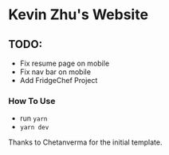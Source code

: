 # Kevin Zhu's Website

## TODO:
- Fix resume page on mobile
- Fix nav bar on mobile
- Add FridgeChef Project

### How To Use
- run `yarn`
- `yarn dev`

Thanks to Chetanverma for the initial template.